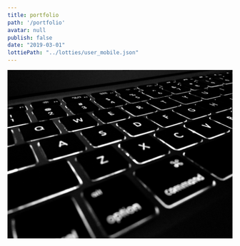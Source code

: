 ```yaml
---
title: portfolio
path: '/portfolio'
avatar: null
publish: false
date: "2019-03-01"
lottiePath: "../lotties/user_mobile.json"
---
```


![alt text](../images/black.jpg "black laptop")